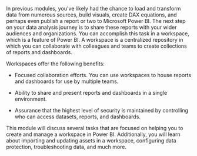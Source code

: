 In previous modules, you've likely had the chance to load and transform data from numerous sources, build visuals, create DAX equations, and perhaps even publish a report or two to Microsoft Power BI. The next step on your data analysis journey is to share these reports with your wider audiences and organizations. You can accomplish this task in a workspace, which is a feature of Power BI. A workspace is a centralized repository in which you can collaborate with colleagues and teams to create collections of reports and dashboards.

Workspaces offer the following benefits:

-   Focused collaboration efforts. You can use workspaces to house reports and dashboards for use by multiple teams.

-   Ability to share and present reports and dashboards in a single environment.

-   Assurance that the highest level of security is maintained by controlling who can access datasets, reports, and dashboards.

This module will discuss several tasks that are focused on helping you to create and manage a workspace in Power BI. Additionally, you will learn about importing and updating assets in a workspace, configuring data protection, troubleshooting data, and much more.
